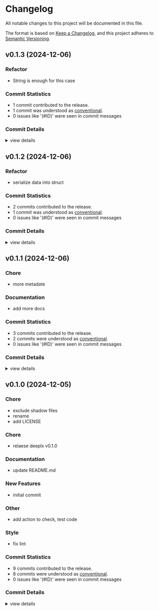 # Changelog

All notable changes to this project will be documented in this file.

The format is based on [Keep a Changelog](https://keepachangelog.com/en/1.0.0/),
and this project adheres to [Semantic Versioning](https://semver.org/spec/v2.0.0.html).

## v0.1.3 (2024-12-06)

### Refactor

 - <csr-id-68e63558cfaaa04ab33970aa26afa90f9a7712d4/> String is enough for this case

### Commit Statistics

<csr-read-only-do-not-edit/>

 - 1 commit contributed to the release.
 - 1 commit was understood as [conventional](https://www.conventionalcommits.org).
 - 0 issues like '(#ID)' were seen in commit messages

### Commit Details

<csr-read-only-do-not-edit/>

<details><summary>view details</summary>

 * **Uncategorized**
    - String is enough for this case ([`68e6355`](https://github.com/hominsu/deeplx-rs/commit/68e63558cfaaa04ab33970aa26afa90f9a7712d4))
</details>

## v0.1.2 (2024-12-06)

<csr-id-00ce8653b58562bfe39901889a542c3faae15e8f/>

### Refactor

 - <csr-id-00ce8653b58562bfe39901889a542c3faae15e8f/> serialize data into struct

### Commit Statistics

<csr-read-only-do-not-edit/>

 - 2 commits contributed to the release.
 - 1 commit was understood as [conventional](https://www.conventionalcommits.org).
 - 0 issues like '(#ID)' were seen in commit messages

### Commit Details

<csr-read-only-do-not-edit/>

<details><summary>view details</summary>

 * **Uncategorized**
    - Release deeplx v0.1.2 ([`6118c58`](https://github.com/hominsu/deeplx-rs/commit/6118c58ac4a7028f9b28460dc5d70114cea5a394))
    - Serialize data into struct ([`00ce865`](https://github.com/hominsu/deeplx-rs/commit/00ce8653b58562bfe39901889a542c3faae15e8f))
</details>

## v0.1.1 (2024-12-06)

<csr-id-7fa3532f7169fecc232d0957c41d2442750bc7d2/>

### Chore

 - <csr-id-7fa3532f7169fecc232d0957c41d2442750bc7d2/> more metadate

### Documentation

 - <csr-id-be1543807e28738be3fc0891a2c72aee6c23bea4/> add more docs

### Commit Statistics

<csr-read-only-do-not-edit/>

 - 3 commits contributed to the release.
 - 2 commits were understood as [conventional](https://www.conventionalcommits.org).
 - 0 issues like '(#ID)' were seen in commit messages

### Commit Details

<csr-read-only-do-not-edit/>

<details><summary>view details</summary>

 * **Uncategorized**
    - Release deeplx v0.1.1 ([`481e1de`](https://github.com/hominsu/deeplx-rs/commit/481e1de2a77af922d79d391fe2c1eadde96756c7))
    - More metadate ([`7fa3532`](https://github.com/hominsu/deeplx-rs/commit/7fa3532f7169fecc232d0957c41d2442750bc7d2))
    - Add more docs ([`be15438`](https://github.com/hominsu/deeplx-rs/commit/be1543807e28738be3fc0891a2c72aee6c23bea4))
</details>

## v0.1.0 (2024-12-05)

<csr-id-ae454951912143bc5b5bafcfd0fcffeab44489ea/>
<csr-id-05f1555739794356cf66c3ed95db99df3e103917/>
<csr-id-b080ada977b0192042e6a3a4cb07c79f2f5c0060/>
<csr-id-904ed1645a6ec5cefd2cafa6531dec6f7620adbc/>
<csr-id-9a3d3c6545403905d92c5e3ae52eb16edaba0813/>
<csr-id-781134495786432752fa191a79a219f42ea036db/>

### Chore

 - <csr-id-ae454951912143bc5b5bafcfd0fcffeab44489ea/> exclude shadow files
 - <csr-id-05f1555739794356cf66c3ed95db99df3e103917/> rename
 - <csr-id-b080ada977b0192042e6a3a4cb07c79f2f5c0060/> add LICENSE

### Chore

 - <csr-id-781134495786432752fa191a79a219f42ea036db/> relaese deeplx v0.1.0

### Documentation

 - <csr-id-b753522c8c3c3af3f59c9809887572c855bb6a73/> update README.md

### New Features

 - <csr-id-a137956ed8c76412e4276851290d4f4704849aab/> initial commit

### Other

 - <csr-id-904ed1645a6ec5cefd2cafa6531dec6f7620adbc/> add action to check, test code

### Style

 - <csr-id-9a3d3c6545403905d92c5e3ae52eb16edaba0813/> fix lint

### Commit Statistics

<csr-read-only-do-not-edit/>

 - 9 commits contributed to the release.
 - 8 commits were understood as [conventional](https://www.conventionalcommits.org).
 - 0 issues like '(#ID)' were seen in commit messages

### Commit Details

<csr-read-only-do-not-edit/>

<details><summary>view details</summary>

 * **Uncategorized**
    - Release deeplx v0.1.0 ([`6917ee1`](https://github.com/hominsu/deeplx-rs/commit/6917ee1a91f243c217e2738857dd2cc34eaf1922))
    - Relaese deeplx v0.1.0 ([`7811344`](https://github.com/hominsu/deeplx-rs/commit/781134495786432752fa191a79a219f42ea036db))
    - Exclude shadow files ([`ae45495`](https://github.com/hominsu/deeplx-rs/commit/ae454951912143bc5b5bafcfd0fcffeab44489ea))
    - Rename ([`05f1555`](https://github.com/hominsu/deeplx-rs/commit/05f1555739794356cf66c3ed95db99df3e103917))
    - Add action to check, test code ([`904ed16`](https://github.com/hominsu/deeplx-rs/commit/904ed1645a6ec5cefd2cafa6531dec6f7620adbc))
    - Fix lint ([`9a3d3c6`](https://github.com/hominsu/deeplx-rs/commit/9a3d3c6545403905d92c5e3ae52eb16edaba0813))
    - Update README.md ([`b753522`](https://github.com/hominsu/deeplx-rs/commit/b753522c8c3c3af3f59c9809887572c855bb6a73))
    - Add LICENSE ([`b080ada`](https://github.com/hominsu/deeplx-rs/commit/b080ada977b0192042e6a3a4cb07c79f2f5c0060))
    - Initial commit ([`a137956`](https://github.com/hominsu/deeplx-rs/commit/a137956ed8c76412e4276851290d4f4704849aab))
</details>

